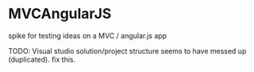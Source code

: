 # MVCAngularJS
spike for testing ideas on a MVC / angular.js app

TODO: 
 Visual studio solution/project structure seems to have messed up (duplicated).  fix this.
